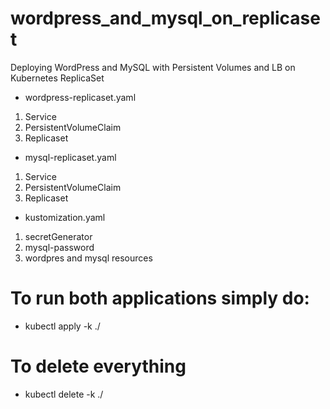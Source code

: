 # wordpress_and_mysql_on_replicaset
Deploying WordPress and MySQL with Persistent Volumes and LB on Kubernetes ReplicaSet

  * wordpress-replicaset.yaml 
1. Service
2. PersistentVolumeClaim
3. Replicaset

  * mysql-replicaset.yaml
1. Service
2. PersistentVolumeClaim
3. Replicaset

 * kustomization.yaml
 1. secretGenerator
 2. mysql-password
 3. wordpres and mysql resources

# To run both applications simply do:
* kubectl apply -k ./
# To delete everything 
* kubectl delete -k ./
